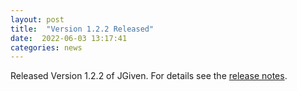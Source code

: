 ```yaml
---
layout: post
title:  "Version 1.2.2 Released"
date:  2022-06-03 13:17:41
categories: news
---
```


Released Version 1.2.2 of JGiven. For details see the [release notes](https://github.com/TNG/JGiven/releases/tag/vv1.2.2).

[jgiven-gh]: https://github.com/TNG/JGiven
[jgiven]:    https://jgiven.org
